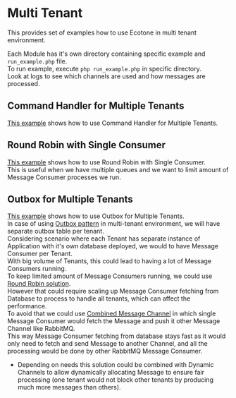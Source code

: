 # Multi Tenant

This provides set of examples how to use Ecotone in multi tenant environment.

Each Module has it's own directory containing specific example and `run_example.php` file.  
To run example, execute `php run_example.php` in specific directory.  
Look at logs to see which channels are used and how messages are processed.  

## Command Handler for Multiple Tenants

[This example](src/CommandHandlerForMultipleTenants) shows how to use Command Handler for Multiple Tenants.

## Round Robin with Single Consumer

[This example](src/RoundRobinWithSingleConsumer) shows how to use Round Robin with Single Consumer.   
This is useful when we have multiple queues and we want to limit amount of Message Consumer processes we run.

## Outbox for Multiple Tenants

[This example](src/OutboxForMultipleTenants) shows how to use Outbox for Multiple Tenants.  
In case of using [Outbox pattern](https://docs.ecotone.tech/modelling/resiliency/resilient-sending#outbox-pattern) in multi-tenant environment, we will have separate outbox table per tenant.  
Considering scenario where each Tenant has separate instance of Application with it's own database deployed, we would to have Message Consumer per Tenant.    
With big volume of Tenants, this could lead to having a lot of Message Consumers running.  
To keep limited amount of Message Consumers running, we could use [Round Robin solution](src/RoundRobinWithSingleConsumer).  
However that could require scaling up Message Consumer fetching from Database to process to handle all tenants, which can affect the performance.    
To avoid that we could use [Combined Message Channel](https://docs.ecotone.tech/modelling/resiliency/resilient-sending#scaling-the-solution) in which single Message Consumer would fetch the Message and push it other Message Channel like RabbitMQ.    
This way Message Consumer fetching from database stays fast as it would only need to fetch and send Message to another Channel, and all the processing would be done by other RabbitMQ Message Consumer.  

* Depending on needs this solution could be combined with Dynamic Channels to allow dynamically allocating Message to ensure fair processing (one tenant would not block other tenants by producing much more messages than others).